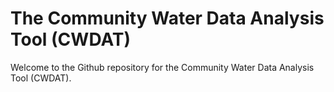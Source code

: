 # The Community Water Data Analysis Tool (CWDAT)
Welcome to the Github repository for the Community Water Data Analysis Tool (CWDAT).

